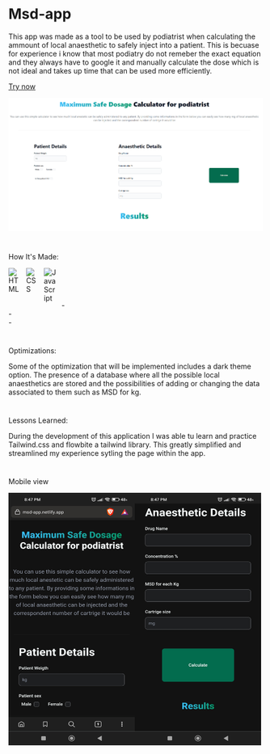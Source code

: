# Msd-app

This app was made as a tool to be used by podiatrist when calculating the ammount of local anaesthetic to safely inject into a patient. This is becuase for experience i know that most podiatry do not remeber the exact equation and they always have to google it and manually calculate the dose which is not ideal and takes up time that can be used more efficiently.

<a href="https://msd-app.netlify.app/">Try now</a>

<img width="700px" heigth="900" src="https://github.com/maurobusso/msd-app/blob/main/msd%20imgae.png">

#

How It's Made: 

<img align="left" alt="HTML" width="25px" style="padding-right:10px;" src="https://cdn.jsdelivr.net/gh/devicons/devicon/icons/html5/html5-plain-wordmark.svg"/>
<img align="left" alt="CSS" width="25px" style="padding-right:10px;" src="https://cdn.jsdelivr.net/gh/devicons/devicon/icons/tailwindcss/tailwindcss-plain.svg" />
<img align="left" alt="JavaScript" width="25px" style="padding-right:10px;" src="https://cdn.jsdelivr.net/gh/devicons/devicon/icons/javascript/javascript-plain.svg" />
<br>
<br>

</br>-
</br>-
</br>-
          
#

Optimizations: 

Some of the optimization that will be implemented includes a dark theme option.
The presence of a database where all the possible local anaesthetics are stored and the possibilities of adding or changing the data associated to them such as MSD for kg.

#

Lessons Learned: 

During the development of this application I was able tu learn and practice Tailwind.css and flowbite a tailwind library. This greatly simplified and streamlined my experience sytling the page within the app.

#

Mobile view

<img align="left" width="250px" height="500px" src="https://github.com/maurobusso/msd-app/blob/main/mobile.jpg">
<img align="left" width="250px" height="500px" src="https://github.com/maurobusso/msd-app/blob/main/mobile2.jpg">


